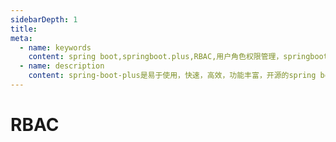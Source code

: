 ```yaml
---
sidebarDepth: 1
title: 
meta:
  - name: keywords
    content: spring boot,springboot.plus,RBAC,用户角色权限管理，springboot验证码
  - name: description
    content: spring-boot-plus是易于使用，快速，高效，功能丰富，开源的spring boot 脚手架。前后端分离,专注于后端服务！ 每个人都可以独立、快速、高效地开发项目！Everyone can develop projects independently, quickly and efficiently！
---
```


# RBAC
